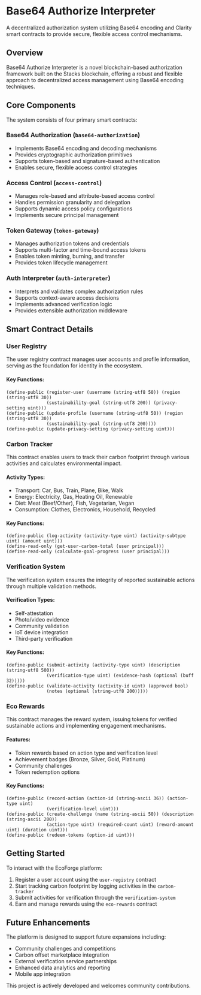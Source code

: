 # Base64 Authorize Interpreter

A decentralized authorization system utilizing Base64 encoding and Clarity smart contracts to provide secure, flexible access control mechanisms.

## Overview

Base64 Authorize Interpreter is a novel blockchain-based authorization framework built on the Stacks blockchain, offering a robust and flexible approach to decentralized access management using Base64 encoding techniques.

## Core Components

The system consists of four primary smart contracts:

### Base64 Authorization (`base64-authorization`)
- Implements Base64 encoding and decoding mechanisms
- Provides cryptographic authorization primitives
- Supports token-based and signature-based authentication
- Enables secure, flexible access control strategies

### Access Control (`access-control`)
- Manages role-based and attribute-based access control
- Handles permission granularity and delegation
- Supports dynamic access policy configurations
- Implements secure principal management

### Token Gateway (`token-gateway`)
- Manages authorization tokens and credentials
- Supports multi-factor and time-bound access tokens
- Enables token minting, burning, and transfer
- Provides token lifecycle management

### Auth Interpreter (`auth-interpreter`)
- Interprets and validates complex authorization rules
- Supports context-aware access decisions
- Implements advanced verification logic
- Provides extensible authorization middleware

## Smart Contract Details

### User Registry

The user registry contract manages user accounts and profile information, serving as the foundation for identity in the ecosystem.

#### Key Functions:
```clarity
(define-public (register-user (username (string-utf8 50)) (region (string-utf8 30)) 
               (sustainability-goal (string-utf8 200)) (privacy-setting uint)))
(define-public (update-profile (username (string-utf8 50)) (region (string-utf8 30))
               (sustainability-goal (string-utf8 200))))
(define-public (update-privacy-setting (privacy-setting uint)))
```

### Carbon Tracker

This contract enables users to track their carbon footprint through various activities and calculates environmental impact.

#### Activity Types:
- Transport: Car, Bus, Train, Plane, Bike, Walk
- Energy: Electricity, Gas, Heating Oil, Renewable
- Diet: Meat (Beef/Other), Fish, Vegetarian, Vegan
- Consumption: Clothes, Electronics, Household, Recycled

#### Key Functions:
```clarity
(define-public (log-activity (activity-type uint) (activity-subtype uint) (amount uint)))
(define-read-only (get-user-carbon-total (user principal)))
(define-read-only (calculate-goal-progress (user principal)))
```

### Verification System

The verification system ensures the integrity of reported sustainable actions through multiple validation methods.

#### Verification Types:
- Self-attestation
- Photo/video evidence
- Community validation
- IoT device integration
- Third-party verification

#### Key Functions:
```clarity
(define-public (submit-activity (activity-type uint) (description (string-utf8 500))
               (verification-type uint) (evidence-hash (optional (buff 32)))))
(define-public (validate-activity (activity-id uint) (approved bool)
               (notes (optional (string-utf8 200)))))
```

### Eco Rewards

This contract manages the reward system, issuing tokens for verified sustainable actions and implementing engagement mechanisms.

#### Features:
- Token rewards based on action type and verification level
- Achievement badges (Bronze, Silver, Gold, Platinum)
- Community challenges
- Token redemption options

#### Key Functions:
```clarity
(define-public (record-action (action-id (string-ascii 36)) (action-type uint)
               (verification-level uint)))
(define-public (create-challenge (name (string-ascii 50)) (description (string-ascii 200))
               (action-type uint) (required-count uint) (reward-amount uint) (duration uint)))
(define-public (redeem-tokens (option-id uint)))
```

## Getting Started

To interact with the EcoForge platform:

1. Register a user account using the `user-registry` contract
2. Start tracking carbon footprint by logging activities in the `carbon-tracker`
3. Submit activities for verification through the `verification-system`
4. Earn and manage rewards using the `eco-rewards` contract

## Future Enhancements

The platform is designed to support future expansions including:
- Community challenges and competitions
- Carbon offset marketplace integration
- External verification service partnerships
- Enhanced data analytics and reporting
- Mobile app integration

This project is actively developed and welcomes community contributions.
